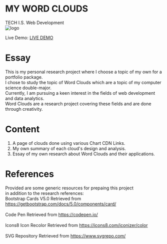 # MY WORD CLOUDS
TECH I.S. Web Development<br>
![logo](https://github.com/KLiang0712/ITWEBCLOUDS0712/assets/41204344/8e6cebbf-f151-40ed-9636-e7667cbf0a48)

Live Demo: [LIVE DEMO](https://itwebclouds0712.netlify.app/) 

# Essay
This is my personal research project where I choose a topic of my own for a portfolio package.<br>
I chose to study the topic of Word Clouds which are a topic of my computer science double-major.<br>
Currently, I am pursuing a keen interest in the fields of web development and data analytics.<br>
Word Clouds are a research project covering these fields and are done through creativity.

# Content 
1. A page of clouds done using various Chart CDN Links.<br>
2. My own summary of each cloud's design and analysis.<br>
3. Essay of my own research about Word Clouds and their applications.

# References
Provided are some generic resources for prepaing this project<br>in addition to the research references:<br>
Bootstrap Cards V5.0 Retrieved from https://getbootstrap.com/docs/5.0/components/card/<br><br>
Code Pen Retrieved from https://codepen.io/<br><br>
Icons8 Icon Recolor Retrieved from https://icons8.com/iconizer/color<br>
<br>
SVG Repository Retrieved from https://www.svgrepo.com/

<!-- # Sample Format -->
